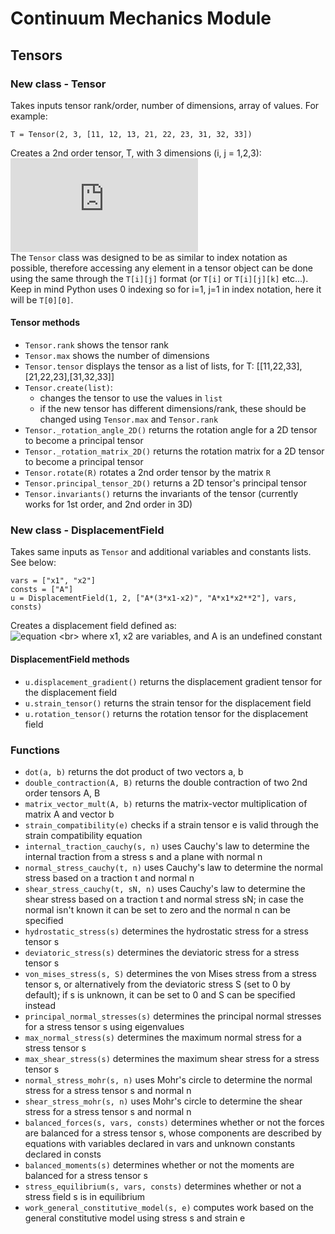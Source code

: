 # Continuum Mechanics Module

## Tensors
### New class - Tensor
Takes inputs tensor rank/order, number of dimensions, array of values. For example:
```
T = Tensor(2, 3, [11, 12, 13, 21, 22, 23, 31, 32, 33])
```
Creates a 2nd order tensor, T, with 3 dimensions (i, j = 1,2,3): <br>
![equation](https://latex.codecogs.com/gif.latex?T%3D%5Cbegin%7Bbmatrix%7D11%2612%2613%5C%5C21%2622%2623%5C%5C31%2632%2633%5Cend%7Bbmatrix%7D)
<br> 
The ```Tensor``` class was designed to be as similar to index notation as possible, therefore accessing any element in a tensor object can be done using the same through the ```T[i][j]``` format (or ```T[i]``` or ```T[i][j][k]``` etc...). Keep in mind Python uses 0 indexing so for i=1, j=1 in index notation, here it will be ```T[0][0]```.


#### Tensor methods
- ```Tensor.rank``` shows the tensor rank
- ```Tensor.max``` shows the number of dimensions
- ```Tensor.tensor``` displays the tensor as a list of lists, for T: [[11,22,33],[21,22,23],[31,32,33]]
- ```Tensor.create(list)```:
  - changes the tensor to use the values in ```list```
  - if the new tensor has different dimensions/rank, these should be changed using ```Tensor.max``` and ```Tensor.rank```
- ```Tensor._rotation_angle_2D()``` returns the rotation angle for a 2D tensor to become a principal tensor
- ```Tensor._rotation_matrix_2D()``` returns the rotation matrix for a 2D tensor to become a principal tensor
- ```Tensor.rotate(R)``` rotates a 2nd order tensor by the matrix ```R```
- ```Tensor.principal_tensor_2D()``` returns a 2D tensor's principal tensor
- ```Tensor.invariants()``` returns the invariants of the tensor (currently works for 1st order, and 2nd order in 3D)

### New class - DisplacementField
Takes same inputs as ```Tensor``` and additional variables and constants lists. See below:
```
vars = ["x1", "x2"] 
consts = ["A"]
u = DisplacementField(1, 2, ["A*(3*x1-x2)", "A*x1*x2**2"], vars, consts)
```
Creates a displacement field defined as: <br>
![equation](https://latex.codecogs.com/svg.image?u_i%20=%20%5Cbegin%7Bbmatrix%7D%20A%5Cleft(3x_1-x_2%5Cright)%20%5C%5C%20Ax_1x_2%5E2%20%5Cend%7Bbmatrix%7D)
<br>
where x1, x2 are variables, and A is an undefined constant

#### DisplacementField methods
- ```u.displacement_gradient()``` returns the displacement gradient tensor for the displacement field
- ```u.strain_tensor()``` returns the strain tensor for the displacement field
- ```u.rotation_tensor()``` returns the rotation tensor for the displacement field

### Functions
- ```dot(a, b)``` returns the dot product of two vectors a, b
- ```double_contraction(A, B)``` returns the double contraction of two 2nd order tensors A, B
- ```matrix_vector_mult(A, b)``` returns the matrix-vector multiplication of matrix A and vector b
- ```strain_compatibility(e)``` checks if a strain tensor e is valid through the strain compatibility equation
- ```internal_traction_cauchy(s, n)``` uses Cauchy's law to determine the internal traction from a stress s and a plane with normal n
- ```normal_stress_cauchy(t, n)``` uses Cauchy's law to determine the normal stress based on a traction t and normal n
- ```shear_stress_cauchy(t, sN, n)``` uses Cauchy's law to determine the shear stress based on a traction t and normal stress sN; in case the normal isn't known it can be set to zero and the normal n can be specified
- ```hydrostatic_stress(s)``` determines the hydrostatic stress for a stress tensor s
- ```deviatoric_stress(s)``` determines the deviatoric stress for a stress tensor s
- ```von_mises_stress(s, S)``` determines the von Mises stress from a stress tensor s, or alternatively from the deviatoric stress S (set to 0 by default); if s is unknown, it can be set to 0 and S can be specified instead
- ```principal_normal_stresses(s)``` determines the principal normal stresses for a stress tensor s using eigenvalues
- ```max_normal_stress(s)``` determines the maximum normal stress for a stress tensor s
- ```max_shear_stress(s)``` determines the maximum shear stress for a stress tensor s
- ```normal_stress_mohr(s, n)``` uses Mohr's circle to determine the normal stress for a stress tensor s and normal n
- ```shear_stress_mohr(s, n)``` uses Mohr's circle to determine the shear stress for a stress tensor s and normal n
- ```balanced_forces(s, vars, consts)``` determines whether or not the forces are balanced for a stress tensor s, whose components are described by equations with variables declared in vars and unknown constants declared in consts
- ```balanced_moments(s)``` determines whether or not the moments are balanced for a stress tensor s
- ```stress_equilibrium(s, vars, consts)``` determines whether or not a stress field s is in equilibrium
- ```work_general_constitutive_model(s, e)``` computes work based on the general constitutive model using stress s and strain e
